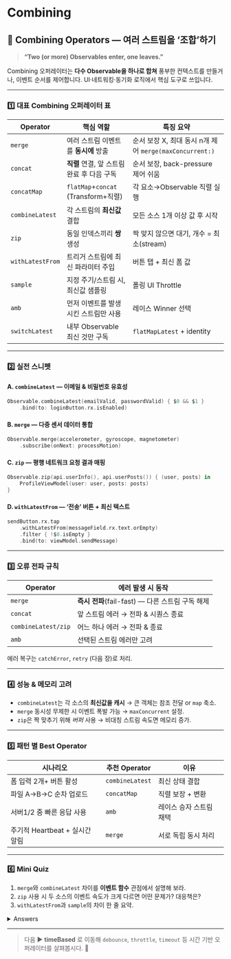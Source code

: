 # Combining

## 🧩 Combining Operators — 여러 스트림을 ‘조합’하기

> **“Two (or more) Observables enter, one leaves.”**

Combining 오퍼레이터는 **다수 Observable을 하나로 합쳐** 풍부한 컨텍스트를 만들거나, 이벤트 순서를 제어합니다. UI·네트워킹·동기화 로직에서 핵심 도구로 쓰입니다.

***

### 1️⃣ 대표 Combining 오퍼레이터 표

| Operator         | 핵심 역할                             | 특징 요약                                        |
| ---------------- | --------------------------------- | -------------------------------------------- |
| `merge`          | 여러 스트림 이벤트를 **동시에** 방출            | 순서 보장 X, 최대 동시 n개 제어 `merge(maxConcurrent:)` |
| `concat`         | **직렬** 연결, 앞 스트림 완료 후 다음 구독       | 순서 보장, back-pressure 제어 쉬움                   |
| `concatMap`      | `flatMap`+`concat` (Transform+직렬) | 각 요소→Observable 직렬 실행                        |
| `combineLatest`  | 각 스트림의 **최신값** 결합                 | 모든 소스 1개 이상 값 후 시작                           |
| `zip`            | 동일 인덱스끼리 **쌍** 생성                 | 짝 맞지 않으면 대기, 개수 = 최소(stream)                 |
| `withLatestFrom` | 트리거 스트림에 최신 파라미터 주입               | 버튼 탭 + 최신 폼 값                                |
| `sample`         | 지정 주기/스트림 시, 최신값 샘플링              | 폴링 UI Throttle                               |
| `amb`            | 먼저 이벤트를 발생시킨 스트림만 사용              | 레이스 Winner 선택                                |
| `switchLatest`   | 내부 Observable 최신 것만 구독            | `flatMapLatest` + identity                   |

***

### 2️⃣ 실전 스니펫

#### A. `combineLatest` — 이메일 & 비밀번호 유효성

```swift
Observable.combineLatest(emailValid, passwordValid) { $0 && $1 }
    .bind(to: loginButton.rx.isEnabled)
```

#### B. `merge` — 다중 센서 데이터 통합

```swift
Observable.merge(accelerometer, gyroscope, magnetometer)
    .subscribe(onNext: processMotion)
```

#### C. `zip` — 평행 네트워크 요청 결과 매핑

```swift
Observable.zip(api.userInfo(), api.userPosts()) { (user, posts) in
    ProfileViewModel(user: user, posts: posts)
}
```

#### D. `withLatestFrom` — ‘전송’ 버튼 + 최신 텍스트

```swift
sendButton.rx.tap
    .withLatestFrom(messageField.rx.text.orEmpty)
    .filter { !$0.isEmpty }
    .bind(to: viewModel.sendMessage)
```

***

### 3️⃣ 오류 전파 규칙

| Operator            | 에러 발생 시 동작                          |
| ------------------- | ----------------------------------- |
| `merge`             | **즉시 전파**(fail-fast) — 다른 스트림 구독 해제 |
| `concat`            | 앞 스트림 에러 → 전파 & 시퀀스 종료              |
| `combineLatest/zip` | 어느 하나 에러 → 전파 & 종료                  |
| `amb`               | 선택된 스트림 에러만 고려                      |

에러 복구는 `catchError`, `retry` (다음 장)로 처리.

***

### 4️⃣ 성능 & 메모리 고려

* `combineLatest`는 각 소스의 **최신값을 캐시** → 큰 객체는 참조 전달 or `map` 축소.
* `merge` 동시성 무제한 시 이벤트 폭발 가능 → `maxConcurrent` 설정.
* `zip`은 짝 맞추기 위해 _버퍼_ 사용 → 비대칭 스트림 속도면 메모리 증가.

***

### 5️⃣ 패턴 별 Best Operator

| 시나리오                   | 추천 Operator     | 이유            |
| ---------------------- | --------------- | ------------- |
| 폼 입력 2개+ 버튼 활성         | `combineLatest` | 최신 상태 결합      |
| 파일 A→B→C 순차 업로드        | `concatMap`     | 직렬 보장 + 변환    |
| 서버1/2 중 빠른 응답 사용       | `amb`           | 레이스 승자 스트림 채택 |
| 주기적 Heartbeat + 실시간 알림 | `merge`         | 서로 독립 동시 처리   |

***

### 6️⃣ Mini Quiz

1. `merge`와 `combineLatest` 차이를 **이벤트 함수** 관점에서 설명해 보라.
2. `zip` 사용 시 두 소스의 이벤트 속도가 크게 다르면 어떤 문제가? 대응책은?
3. `withLatestFrom`과 `sample`의 차이 한 줄 요약.

<details>

<summary>Answers</summary>

1. `merge`는 **onNext를 interleave**하여 그대로 전달, 결합 함수 없음. `combineLatest`는 각 소스 onNext 시 **결합 클로저**를 호출해 1개의 새 값 생성.
2. 빠른 스트림 이벤트가 **버퍼에 쌓여 메모리 증가**; `zipLatest` 대안(없다면 combineLatest) 또는 `buffer/skip`로 속도 맞추기.
3. `withLatestFrom`은 _트리거 스트림_ onNext 때 **파라미터 스트림 최신값**을 가져오고, `sample`은 지정 간격/트리거 시 최신값만 전달(트리거값 무시).

</details>

***

> 다음 ▶️ **timeBased** 로 이동해 `debounce`, `throttle`, `timeout` 등 시간 기반 오퍼레이터를 살펴봅시다. 🚀

